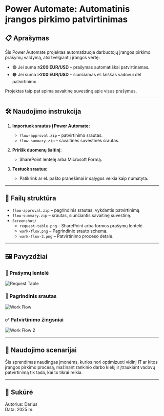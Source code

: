 # Power Automate: Automatinis įrangos pirkimo patvirtinimas

## 📋 Aprašymas

Šis Power Automate projektas automatizuoja darbuotojų įrangos pirkimo prašymų valdymą, atsižvelgiant į įrangos vertę:

- 🟢 Jei suma **≤200 EUR/USD** – prašymas automatiškai patvirtinamas.
- 🟠 Jei suma **>200 EUR/USD** – siunčiamas el. laiškas vadovui dėl patvirtinimo.

Projektas taip pat apima savaitinę suvestinę apie visus prašymus.

---

## 🛠️ Naudojimo instrukcija

1. **Importuok srautus į Power Automate:**
   - `flow-approval.zip` – patvirtinimo srautas.
   - `flow-summary.zip` – savaitinės suvestinės srautas.

2. **Pririšk duomenų šaltinį:**
   - SharePoint lentelę arba Microsoft Formą.

3. **Testuok srautus:**
   - Patikrink ar el. pašto pranešimai ir sąlygos veikia kaip numatyta.

---

## 📂 Failų struktūra

- `flow-approval.zip` – pagrindinis srautas, vykdantis patvirtinimą.
- `flow-summary.zip` – srautas, siunčiantis savaitinę suvestinę.
- `Screenshot/`
  - `request-table.png` – SharePoint arba formos prašymų lentelė.
  - `work-flow.png` – Pagrindinio srauto schema.
  - `work-flow-2.png` – Patvirtinimo proceso detalė.

---

## 🖼️ Pavyzdžiai

### 🧾 Prašymų lentelė
![Request Table](Screenshot/request-table.png)

### 🔄 Pagrindinis srautas
![Work Flow](Screenshot/work-flow.png)

### ✅ Patvirtinimo žingsniai
![Work Flow 2](Screenshot/work-flow-2.png)

---

## 💼 Naudojimo scenarijai

Šis sprendimas naudingas įmonėms, kurios nori optimizuoti vidinį IT ar kitos įrangos pirkimo procesą, mažinant rankinio darbo kiekį ir įtraukiant vadovų patvirtinimą tik tada, kai to tikrai reikia.

---

## 📅 Sukūrė

Autorius: Darius  
Data: 2025 m.

